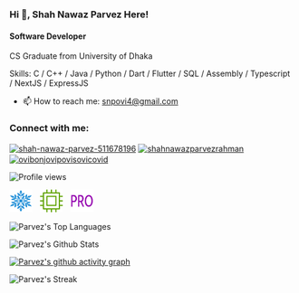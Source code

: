 ### Hi 👋, Shah Nawaz Parvez Here!
#### Software Developer

CS Graduate from University of Dhaka

Skills: C / C++ / Java / Python / Dart / Flutter / SQL / Assembly / Typescript / NextJS / ExpressJS

- 📫 How to reach me: snpovi4@gmail.com


<h3 align="left">Connect with me:</h3>
<p align="left">
<a href="https://www.linkedin.com/in/shah-nawaz-parvez-511678196/" target="blank"><img align="center" src="https://raw.githubusercontent.com/rahuldkjain/github-profile-readme-generator/master/src/images/icons/Social/linked-in-alt.svg" alt="shah-nawaz-parvez-511678196" height="30" width="40" /></a>
<a href="https://www.facebook.com/shahnawazparvezrahman/" target="blank"><img align="center" src="https://raw.githubusercontent.com/rahuldkjain/github-profile-readme-generator/master/src/images/icons/Social/facebook.svg" alt="shahnawazparvezrahman" height="30" width="40" /></a>
<a href="https://www.instagram.com/ovibonjovipovisovicovid/" target="blank"><img align="center" src="https://raw.githubusercontent.com/rahuldkjain/github-profile-readme-generator/master/src/images/icons/Social/instagram.svg" alt="ovibonjovipovisovicovid" height="30" width="40" /></a>
</p> 

![Profile views](https://komarev.com/ghpvc/?username=snpovi4&color=ff69b4)

<a href='https://archiveprogram.github.com/'><img src='https://raw.githubusercontent.com/acervenky/animated-github-badges/master/assets/acbadge.gif' width='40' height='40'></a> <a href='https://docs.github.com/en/developers'><img src='https://raw.githubusercontent.com/acervenky/animated-github-badges/master/assets/devbadge.gif' width='40' height='40'></a> <a href='https://github.com/pricing'><img src='https://raw.githubusercontent.com/acervenky/animated-github-badges/master/assets/pro.gif' width='40' height='40'></a>

![Parvez's Top Languages](https://github-readme-stats.vercel.app/api/top-langs/?username=snpovi4&theme=vue-dark&show_icons=true&hide_border=true&layout=compact)

![Parvez's Github Stats](https://github-readme-stats.vercel.app/api?username=snpovi4&theme=vue-dark&show_icons=true&hide_border=true&count_private=true)

[![Parvez's github activity graph](https://github-readme-activity-graph.vercel.app/graph?username=snpovi4&theme=react-dark)](https://github.com/snpovi4/github-readme-activity-graph)

![Parvez's Streak](https://github-readme-streak-stats.herokuapp.com/?user=snpovi4&theme=vue-dark&hide_border=true)
